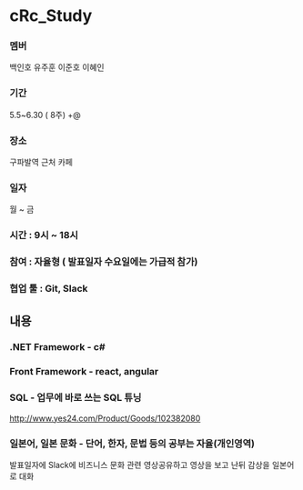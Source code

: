 # cRc_Study


### 멤버
백인호 유주훈 이준호 이혜인

### 기간 
5.5~6.30 ( 8주) +@

### 장소
구파발역 근처 카페

### 일자 
월 ~ 금

### 시간 : 9시 ~ 18시

### 참여 : 자율형 ( 발표일자 수요일에는 가급적  참가)

### 협업 툴 : Git, Slack 

## 내용

### .NET Framework - c#

###  Front Framework - react, angular 

###  SQL - 업무에 바로 쓰는 SQL 튜닝 
http://www.yes24.com/Product/Goods/102382080

###  일본어, 일본 문화 - 단어, 한자, 문법 등의 공부는 자율(개인영역)
발표일자에 Slack에 비즈니스 문화 관련 영상공유하고 영상을 보고 난뒤 감상을 일본어로 대화 
